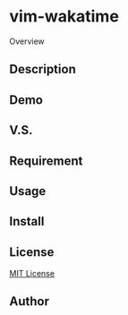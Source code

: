 vim-wakatime
============

Overview


Description
-----------

Demo
----

V.S.
----

Requirement
-----------

Usage
-----

Install
-------

License
-------

[MIT License](LICENSE)

Author
------

